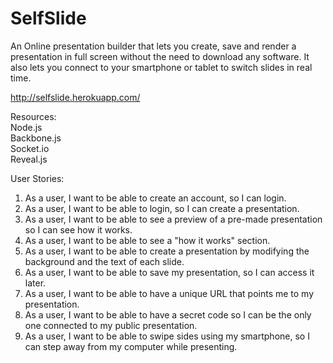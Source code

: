# SelfSlide 
An Online presentation builder that lets you create, save and render a presentation in full screen without the need to download any software. It also lets you connect to your smartphone or tablet to switch slides in real time.<br />

http://selfslide.herokuapp.com/

Resources: <br />
Node.js <br />
Backbone.js<br />
Socket.io<br />
Reveal.js<br />

User Stories:<br />
1. As a user, I want to be able to create an account, so I can login.<br />
2. As a user, I want to be able to login, so I can create a presentation.<br />
3. As a user, I want to be able to see a preview of a pre-made presentation so I can see how it works.<br />
4. As a user, I want to be able to see a "how it works" section.<br />
5. As a user, I want to be able to create a presentation by modifying the background and the text of each slide.<br />
6. As a user, I want to be able to save my presentation, so I can access it later.<br />
7. As a user, I want to be able to have a unique URL that points me to my presentation.<br />
8. As a user, I want to be able to have a secret code so I can be the only one connected to my public presentation.<br />
9. As a user, I want to be able to swipe sides using my smartphone, so I can step away from my computer while presenting.
